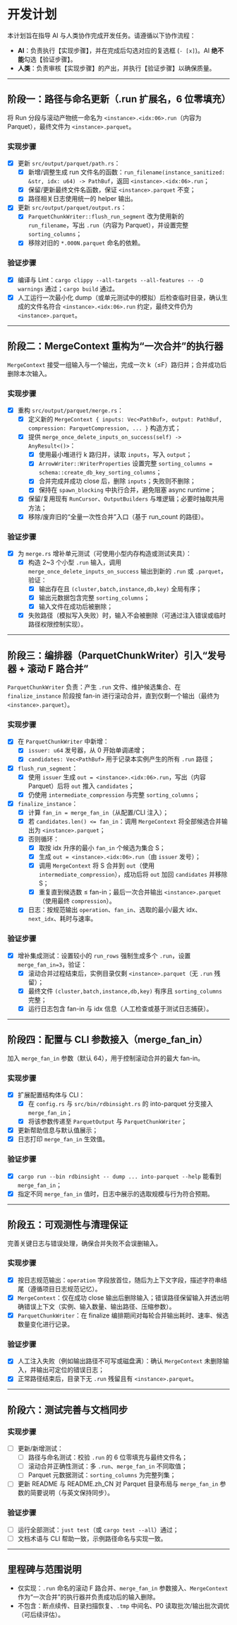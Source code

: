 # 开发计划

本计划旨在指导 AI 与人类协作完成开发任务。请遵循以下协作流程：

*   **AI**：负责执行【实现步骤】，并在完成后勾选对应的复选框 (`- [x]`)。AI **绝不能**勾选【验证步骤】。
*   **人类**：负责审核【实现步骤】的产出，并执行【验证步骤】以确保质量。

---

## 阶段一：路径与命名更新（.run 扩展名，6 位零填充）

将 Run 分段与滚动产物统一命名为 `<instance>.<idx:06>.run`（内容为 Parquet），最终文件为 `<instance>.parquet`。

### 实现步骤
- [x] 更新 `src/output/parquet/path.rs`：
  - [x] 新增/调整生成 run 文件名的函数：`run_filename(instance_sanitized: &str, idx: u64) -> PathBuf`，返回 `<instance>.<idx:06>.run`；
  - [x] 保留/更新最终文件名函数，保证 `<instance>.parquet` 不变；
  - [x] 路径相关日志使用统一的 helper 输出。
- [x] 更新 `src/output/parquet/output.rs`：
  - [x] `ParquetChunkWriter::flush_run_segment` 改为使用新的 `run_filename`，写出 `.run`（内容为 Parquet），并设置完整 `sorting_columns`；
  - [x] 移除对旧的 `*.000N.parquet` 命名的依赖。

### 验证步骤
- [x] 编译与 Lint：`cargo clippy --all-targets --all-features -- -D warnings` 通过；`cargo build` 通过。
- [x] 人工运行一次最小化 dump（或单元测试中的模拟）后检查临时目录，确认生成的文件名符合 `<instance>.<idx:06>.run` 约定，最终文件仍为 `<instance>.parquet`。

---

## 阶段二：MergeContext 重构为“一次合并”的执行器

`MergeContext` 接受一组输入与一个输出，完成一次 k（≤F）路归并；合并成功后删除本次输入。

### 实现步骤
- [x] 重构 `src/output/parquet/merge.rs`：
  - [x] 定义新的 `MergeContext { inputs: Vec<PathBuf>, output: PathBuf, compression: ParquetCompression, ... }` 构造方式；
  - [x] 提供 `merge_once_delete_inputs_on_success(self) -> AnyResult<()>`：
    - [x] 使用最小堆进行 k 路归并，读取 `inputs`，写入 `output`；
    - [x] `ArrowWriter::WriterProperties` 设置完整 `sorting_columns = schema::create_db_key_sorting_columns`；
    - [x] 合并完成并成功 close 后，删除 `inputs`；失败则不删除；
    - [x] 保持在 `spawn_blocking` 中执行合并，避免阻塞 async runtime；
  - [x] 保留/复用现有 `RunCursor`、`OutputBuilders` 与堆逻辑；必要时抽取共用方法；
  - [x] 移除/废弃旧的“全量一次性合并”入口（基于 run_count 的路径）。

### 验证步骤
- [x] 为 `merge.rs` 增补单元测试（可使用小型内存构造或测试夹具）：
  - [x] 构造 2~3 个小型 `.run` 输入，调用 `merge_once_delete_inputs_on_success` 输出到新的 `.run` 或 `.parquet`，验证：
    - [x] 输出存在且 `(cluster,batch,instance,db,key)` 全局有序；
    - [x] 输出元数据包含完整 `sorting_columns`；
    - [x] 输入文件在成功后被删除；
  - [x] 失败路径（模拟写入失败）时，输入不会被删除（可通过注入错误或临时路径权限控制实现）。

---

## 阶段三：编排器（ParquetChunkWriter）引入“发号器 + 滚动 F 路合并”

`ParquetChunkWriter` 负责：产生 `.run` 文件、维护候选集合、在 `finalize_instance` 阶段按 fan-in 进行滚动合并，直到仅剩一个输出（最终为 `<instance>.parquet`）。

### 实现步骤
- [x] 在 `ParquetChunkWriter` 中新增：
  - [x] `issuer: u64` 发号器，从 0 开始单调递增；
  - [x] `candidates: Vec<PathBuf>` 用于记录本实例产生的所有 `.run` 路径；
- [x] `flush_run_segment`：
  - [x] 使用 `issuer` 生成 `out = <instance>.<idx:06>.run`，写出（内容 Parquet）后将 `out` 推入 `candidates`；
  - [x] 仍使用 `intermediate_compression` 与完整 `sorting_columns`；
- [x] `finalize_instance`：
  - [x] 计算 `fan_in = merge_fan_in`（从配置/CLI 注入）；
  - [x] 若 `candidates.len() <= fan_in`：调用 `MergeContext` 将全部候选合并输出为 `<instance>.parquet`；
  - [x] 否则循环：
    - [x] 取按 idx 升序的最小 `fan_in` 个候选为集合 S；
    - [x] 生成 `out = <instance>.<idx:06>.run`（由 `issuer` 发号）；
    - [x] 调用 `MergeContext` 将 S 合并到 `out`（使用 `intermediate_compression`），成功后将 `out` 加回 `candidates` 并移除 S；
    - [x] 重复直到候选数 ≤ fan-in；最后一次合并输出 `<instance>.parquet`（使用最终 `compression`）。
  - [x] 日志：按规范输出 `operation`、`fan_in`、选取的最小/最大 idx、`next_idx`、耗时与速率。

### 验证步骤
- [x] 增补集成测试：设置较小的 `run_rows` 强制生成多个 `.run`，设置 `merge_fan_in=3`，验证：
  - [x] 滚动合并过程结束后，实例目录仅剩 `<instance>.parquet`（无 `.run` 残留）；
  - [x] 最终文件 `(cluster,batch,instance,db,key)` 有序且 `sorting_columns` 完整；
  - [x] 运行日志包含 fan-in 与 idx 信息（人工检查或基于测试日志捕获）。

---

## 阶段四：配置与 CLI 参数接入（merge_fan_in）

加入 `merge_fan_in` 参数（默认 64），用于控制滚动合并的最大 fan-in。

### 实现步骤
- [x] 扩展配置结构体与 CLI：
  - [x] 在 `config.rs` 与 `src/bin/rdbinsight.rs` 的 into-parquet 分支接入 `merge_fan_in`；
  - [x] 将该参数传递至 `ParquetOutput` 与 `ParquetChunkWriter`；
- [x] 更新帮助信息与默认值展示；
- [x] 日志打印 `merge_fan_in` 生效值。

### 验证步骤
- [x] `cargo run --bin rdbinsight -- dump ... into-parquet --help` 能看到 `merge_fan_in`；
- [x] 指定不同 `merge_fan_in` 值时，日志中展示的选取规模与行为符合预期。

---

## 阶段五：可观测性与清理保证

完善关键日志与错误处理，确保合并失败不会误删输入。

### 实现步骤
- [x] 按日志规范输出：`operation` 字段放首位，随后为上下文字段，描述字符串结尾（遵循项目日志规范记忆）。
- [x] `MergeContext`：仅在成功 close 输出后删除输入；错误路径保留输入并透出明确错误上下文（实例、输入数量、输出路径、压缩参数）。
- [x] `ParquetChunkWriter`：在 finalize 编排期间对每轮合并输出耗时、速率、候选数量变化进行记录。

### 验证步骤
- [x] 人工注入失败（例如输出路径不可写或磁盘满）：确认 `MergeContext` 未删除输入，并输出可定位的错误日志；
- [x] 正常路径结束后，目录下无 `.run` 残留且有 `<instance>.parquet`。

---

## 阶段六：测试完善与文档同步

### 实现步骤
- [ ] 更新/新增测试：
  - [ ] 路径与命名测试：校验 `.run` 的 6 位零填充与最终文件名；
  - [ ] 滚动合并正确性测试：多 `.run`、`merge_fan_in` 不同取值；
  - [ ] Parquet 元数据测试：`sorting_columns` 为完整列集；
- [ ] 更新 README 与 README.zh_CN 对 Parquet 目录布局与 `merge_fan_in` 参数的简要说明（与英文保持同步）。

### 验证步骤
- [ ] 运行全部测试：`just test`（或 `cargo test --all`）通过；
- [ ] 文档术语与 CLI 帮助一致，示例路径命名与实现一致。

---

## 里程碑与范围说明
- 仅实现：`.run` 命名的滚动 F 路合并、`merge_fan_in` 参数接入、`MergeContext` 作为“一次合并”的执行器并负责成功后的输入删除。
- 不包含：断点续传、目录扫描恢复、`.tmp` 中间名、P0 读取批次/输出批次调优（可后续评估）。
